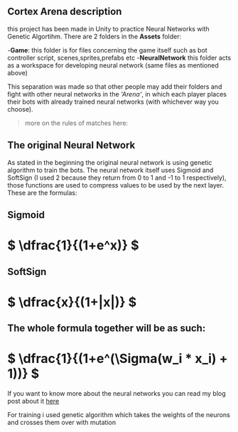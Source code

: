 


## Cortex Arena description
this project has been made in Unity to practice Neural Networks with Genetic Algortihm. 
There are 2 folders in the **Assets** folder:
 

 -**Game**: this folder is for files concerning the game itself such as bot controller script, scenes,sprites,prefabs etc
 -**NeuralNetwork** this folder acts as a workspace for developing neural network (same files as mentioned above)

This separation was made so that other people may add their folders and fight with other neural networks in the *'Arena'*, in which each player places their bots with already trained neural networks (with whichever way you choose).
>more on the rules of matches here:

## The original Neural Network
As stated in the beginning the original neural network is using genetic algorithm to train the bots.
The neural network itself uses Sigmoid and SoftSign (I used 2 because they return from 0 to 1 and -1 to 1 respectively),
those functions are used to compress values to be used by the next layer.
These are the formulas:

## Sigmoid
# $` \dfrac{1}{(1+e^x)} `$

## SoftSign
# $` \dfrac{x}{(1+|x|)} `$

## The whole formula together will be as such:
# $` \dfrac{1}{(1+e^(\Sigma(w_i * x_i) + 1))} `$ 


If you want to know more about the neural networks you can read my blog post about it [here](https://steemit.com/programming/@reborninferno/day-2-or-part-2-neural-networks-and-what-you-eat-them-with)

For training i used genetic algorithm which takes the weights of the neurons and crosses them over with mutation
<!--stackedit_data:
eyJoaXN0b3J5IjpbMjc4NTkxMjI2XX0=
-->